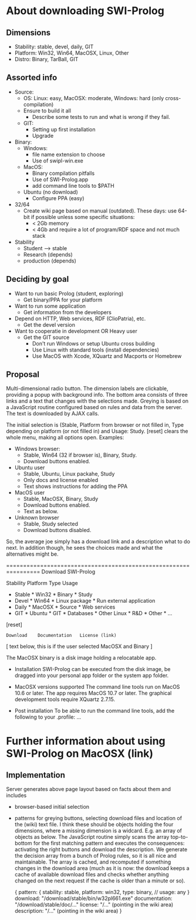 # About downloading SWI-Prolog

## Dimensions

  - Stability: stable, devel, daily, GIT
  - Platform:  Win32, Win64, MacOSX, Linux, Other
  - Distro:    Binary, TarBall, GIT

## Assorted info

  - Source:
    - OS: Linux: easy, MacOSX: moderate, Windows: hard (only cross-compilation)
    - Ensure to build it all
      - Describe some tests to run and what is wrong if they fail.
    - GIT:
      - Setting up first installation
      - Upgrade
  - Binary:
    - Windows:
      - file name extension to choose
      - Use of swipl-win.exe
    - MacOS:
      - Binary compilation pitfalls
      - Use of SWI-Prolog.app
      - add command line tools to $PATH
    - Ubuntu (no download)
      - Configure PPA (easy)
  - 32/64
    - Create wiki page based on manual (outdated).  These days:
      use 64-bit if possible unless some specific situations:
      - < 2Gb memory
      - < 4Gb and require a lot of program/RDF space and
        not much stack
  - Stability
    - Student --> stable
    - Research (depends)
    - production (depends)

## Deciding by goal

  - Want to run basic Prolog (student, exploring)
    - Get binary/PPA for your platform
  - Want to run some application
    - Get information from the developers
  - Depend on HTTP, Web services, RDF (ClioPatria), etc.
    - Get the devel version
  - Want to cooperatie in development OR Heavy user
    - Get the GIT source
      - Don't run Windows or setup Ubuntu cross building
      - Use Linux with standard tools (install dependencies)
      - Use MacOS with Xcode, XQuartz and Macports or Homebrew

## Proposal

Multi-dimensional radio button. The dimension labels are clickable,
providing a popup with background info. The bottom area consists of
three links and a text that changes with the selections made. Greying is
based on a JavaScript routine configured based on rules and data from
the server.  The text is downloaded by AJAX calls.

The initial selection is (Stable, Platform from browser or not filled
in, Type depending on platform (or not filled in) and Usage: Study.
[reset] clears the whole menu, making all options open.  Examples:

  - Windows browser:
    - Stable, Win64 (32 if browser is), Binary, Study.
    - Download buttons enabled.
  - Ubuntu user
    - Stable, Ubuntu, Linux packahe, Study
    - Only docs and license enabled
    - Text shows instructions for adding the PPA
  - MacOS user
    - Stable, MacOSX, Binary, Study
    - Download buttons enabled.
    - Text as below.
  - Unknown browser
    - Stable, Study selected
    - Download buttons disabled.

So, the average joe simply has a download link and a description what to
do next. In addition though, he sees the choices made and what the
alternatives might be.

================================================================
			Download SWI-Prolog

  Stability   Platform	     Type	      Usage
  * Stable    * Win32	     * Binary	      * Study
  * Devel     * Win64	     * Linux package  * Run external application
  * Daily     * MacOSX	     * Source	      * Web services
  * GIT	      * Ubuntu	     * GIT	      * Databases
	      * Other Linux		      * R&D
	      * Other			      * ...

  [reset]


	Download	Documentation	License (link)

[ text below, this is if the user selected MacOSX and Binary ]

The MacOSX binary is a disk image holding a relocatable app.

  * Installation
  SWI-Prolog can be executed from the disk image, be dragged into
  your personal app folder or the system app folder.

  * MacOSX versions supported
  The command line tools run on MacOS 10.6 or later. The app
  requires MacOS 10.7 or later. The graphical development tools
  require XQuartz 2.7.15.

  * Post installation
  To be able to run the command line tools, add the following to
  your .profile: ...

  Further information about using SWI-Prolog on MacOSX (link)
================================================================

## Implementation

Server generates above page layout based on facts about them and
includes

  - browser-based initial selection
  - patterns for greying buttons, selecting download files and
    location of the (wiki) text file.  I think these should be
    objects holding the four dimensions, where a missing dimension
    is a widcard.  E.g. an array of objects as below.  The JavaScript
    routine simply scans the array top-to-bottom for the first matching
    pattern and executes the consequences: activating the right buttons
    and download the description.  We generate the decision array from
    a bunch of Prolog rules, so it is all nice and maintainable.  The
    array is cached, and recomputed if something changes in the download
    area (much as it is now: the download keeps a cache of available
    download files and checks whether anything changed on the next request
    if the cache is older than a minute or so).

    { pattern: { stability: stable,
		 platform: win32,
		 type: binary,
		 // usage: any
	       }
      download: "/download/stable/bin/w32pl661.exe"
      documentation: "/download/stable/doc/..."
      license: "/..." (pointing in the wiki area)
      description: "/..." (pointing in the wiki area)
    }
